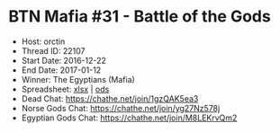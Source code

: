 # BTN Mafia #31 - Battle of the Gods

* Host: orctin
* Thread ID: 22107
* Start Date: 2016-12-22
* End Date: 2017-01-12
* Winner: The Egyptians (Mafia)
* Spreadsheet: [xlsx](../../../../raw/main/btn/31/spreadsheet.xlsx) | [ods](../../../../raw/main/btn/31/spreadsheet.ods)
* Dead Chat: https://chathe.net/join/1gzQAK5ea3
* Norse Gods Chat: https://chathe.net/join/yg27Nz578j
* Egyptian Gods Chat: https://chathe.net/join/M8LEKrvQm2
